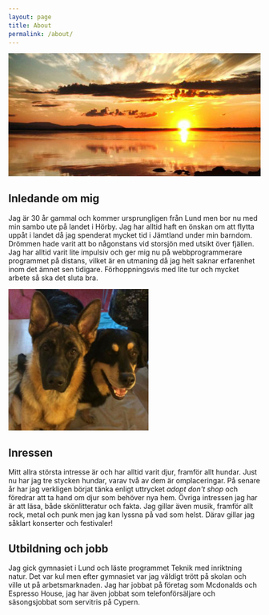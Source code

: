 ```yaml
---
layout: page
title: About
permalink: /about/
---
```

<img src="/assets/pics/storsjon2.jpg" alt="storsjön" id="aboutImg">

## Inledande om mig

Jag är 30 år gammal och kommer ursprungligen från Lund men bor nu med min sambo ute på landet i Hörby. Jag har alltid haft en önskan om att flytta uppåt i landet då jag spenderat mycket tid i Jämtland under min barndom. Drömmen hade varit att bo någonstans vid storsjön med utsikt över fjällen. 
Jag har alltid varit lite impulsiv och ger mig nu på webbprogrammerare programmet på distans, vilket är en utmaning då jag helt saknar erfarenhet inom det ämnet sen tidigare. Förhoppningsvis med lite tur och mycket arbete så ska det sluta bra. 

![två hundar](/assets/pics/lunaOchRex.jpg) 

## Inressen

Mitt allra största intresse är och har alltid varit djur, framför allt hundar. Just nu har jag tre stycken hundar, varav två av dem är omplaceringar. På senare år har jag verkligen börjat tänka enligt uttrycket *adopt don't shop* och föredrar att ta hand om djur som behöver nya hem. 
Övriga intressen jag har är att läsa, både skönlitteratur och fakta. Jag gillar även musik, framför allt rock, metal och punk men jag kan lyssna på vad som helst. Därav gillar jag såklart konserter och festivaler!


## Utbildning och jobb

Jag gick gymnasiet i Lund och läste programmet Teknik med inriktning natur. Det var kul men efter gymnasiet var jag väldigt trött på skolan och ville ut på arbetsmarknaden. Jag har jobbat på företag som Mcdonalds och Espresso House, jag har även jobbat som telefonförsäljare och säsongsjobbat som servitris på Cypern. 